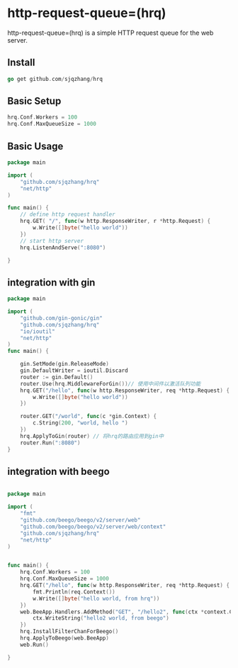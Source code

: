 # http-request-queue=(hrq)

http-request-queue=(hrq) is a simple HTTP request queue for the web server.

## Install

```go
go get github.com/sjqzhang/hrq
```

## Basic Setup

```go
hrq.Conf.Workers = 100
hrq.Conf.MaxQueueSize = 1000
```

## Basic Usage

```go
package main

import (
	"github.com/sjqzhang/hrq"
	"net/http"
)

func main() {
	// define http request handler
	hrq.GET( "/", func(w http.ResponseWriter, r *http.Request) {
		w.Write([]byte("hello world"))
	})
	// start http server
	hrq.ListenAndServe(":8080")

}
```

## integration with gin

```go
package main

import (
	"github.com/gin-gonic/gin"
	"github.com/sjqzhang/hrq"
	"io/ioutil"
	"net/http"
)
func main() {

	gin.SetMode(gin.ReleaseMode)
	gin.DefaultWriter = ioutil.Discard
	router := gin.Default()
	router.Use(hrq.MiddlewareForGin())// 使用中间件以激活队列功能
	hrq.GET("/hello", func(w http.ResponseWriter, req *http.Request) {
		w.Write([]byte("hello world"))
	})

	router.GET("/world", func(c *gin.Context) {
		c.String(200, "world, hello ")
	})
	hrq.ApplyToGin(router) // 将hrq的路由应用到gin中
	router.Run(":8080")
}

```

## integration with beego

```go

package main

import (
	"fmt"
	"github.com/beego/beego/v2/server/web"
	"github.com/beego/beego/v2/server/web/context"
	"github.com/sjqzhang/hrq"
	"net/http"
)


func main() {
	hrq.Conf.Workers = 100
	hrq.Conf.MaxQueueSize = 1000
	hrq.GET("/hello", func(w http.ResponseWriter, req *http.Request) {
		fmt.Println(req.Context())
		w.Write([]byte("hello world, from hrq"))
	})
	web.BeeApp.Handlers.AddMethod("GET", "/hello2", func(ctx *context.Context) {
		ctx.WriteString("hello2 world, from beego")
	})
	hrq.InstallFilterChanForBeego()
	hrq.ApplyToBeego(web.BeeApp)
	web.Run()

}
```
